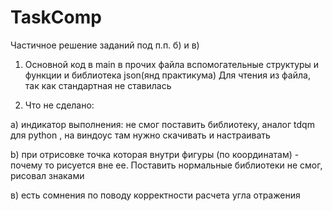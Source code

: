 # TaskComp
Частичное решение заданий под п.п. б) и в)

1. Основной код в main в прочих файла вспомогательные структуры и функции и библиотека json(янд практикума) Для чтения из файла, так как стандартная не ставилась

2. Что не сделано:
   
а) индикатор выполнения: не смог поставить библиотеку, аналог tdqm для python , на виндоус там нужно скачивать и настраивать
  
b) при отрисовке точка которая внутри фигуры (по координатам) - почему то рисуется вне ее. Поставить нормальные библиотеки не смог, рисовал знаками
  
в) есть сомнения по поводу корректности расчета угла отражения
